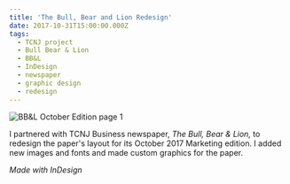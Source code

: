 ```yaml
---
title: 'The Bull, Bear and Lion Redesign'
date: 2017-10-31T15:00:00.000Z
tags:
  - TCNJ project
  - Bull Bear & Lion
  - BB&L
  - InDesign
  - newspaper
  - graphic design
  - redesign
---
```

![BB&L October Edition page 1](/assets/bb-l-octoberii2017-page-1.png "BB&L October Edition page 1")

I partnered with TCNJ Business newspaper, *The Bull, Bear & Lion,* to redesign the paper's layout for its October 2017 Marketing edition. I added new images and fonts and made custom graphics for the paper.

*Made with InDesign*